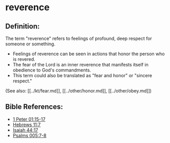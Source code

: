 # reverence #

## Definition: ##

The term "reverence" refers to feelings of profound, deep respect for someone or something.

* Feelings of reverence can be seen in actions that honor the person who is revered.
* The fear of the Lord is an inner reverence that manifests itself in obedience to God's commandments.
* This term could also be translated as "fear and honor" or "sincere respect."

(See also: [[../kt/fear.md]], [[../other/honor.md]], [[../other/obey.md]])

## Bible References: ##

* [1 Peter 01:15-17](en/tn/1pe/help/01/15)
* [Hebrews 11:7](en/tn/heb/help/11/07)
* [Isaiah 44:17](en/tn/isa/help/44/17)
* [Psalms 005:7-8](en/tn/psa/help/05/07)